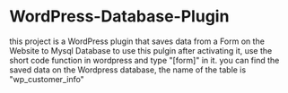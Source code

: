 # WordPress-Database-Plugin
this project is a WordPress plugin that saves data from a Form on the Website to Mysql Database
to use this pulgin after activating it, use the short code function in wordpress and type "[form]" in it.
you can find the saved data on the Wordpress database, the name of the table is "wp_customer_info"
